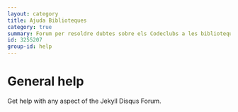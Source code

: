 ```yaml
---
layout: category
title: Ajuda Biblioteques
category: true
summary: Forum per resoldre dubtes sobre els Codeclubs a les biblioteques.
id: 3255207
group-id: help
---
```


# General help

Get help with any aspect of the Jekyll Disqus Forum.
